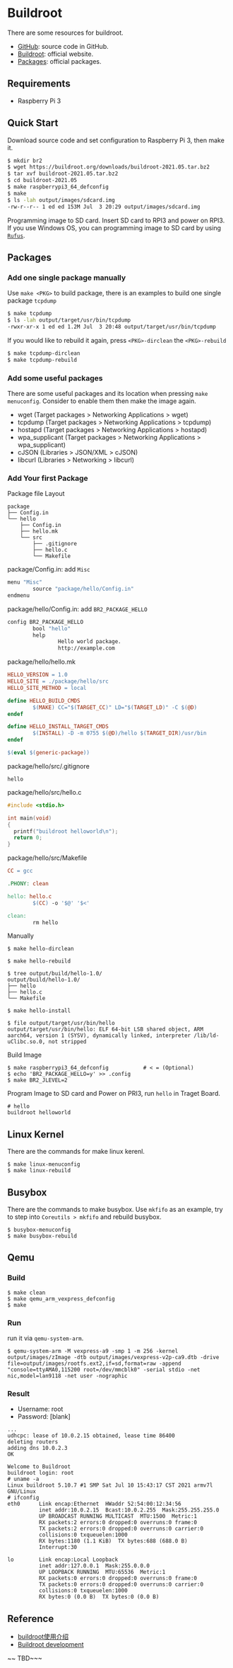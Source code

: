 # Buildroot

There are some resources for buildroot.

- [GitHub](https://github.com/buildroot/buildroot): source code in GitHub.
- [Buildroot](https://buildroot.org/): official website.
- [Packages](https://github.com/buildroot/buildroot/tree/master/package): official packages.

## Requirements

- Raspberry Pi 3

## Quick Start

Download source code and set configuration to Raspberry Pi 3, then make it.

```bash
$ mkdir br2
$ wget https://buildroot.org/downloads/buildroot-2021.05.tar.bz2
$ tar xvf buildroot-2021.05.tar.bz2
$ cd buildroot-2021.05
$ make raspberrypi3_64_defconfig
$ make
$ ls -lah output/images/sdcard.img
-rw-r--r-- 1 ed ed 153M Jul  3 20:29 output/images/sdcard.img

```

Programming image to SD card. Insert SD card to RPI3 and power on RPI3. If you use Windows OS, you can programming image to SD card by using [`Rufus`](https://rufus.ie/).

## Packages

### Add one single package manually

Use `make <PKG>` to build package, there is an examples to build one single package `tcpdump` 

```bash
$ make tcpdump
$ ls -lah output/target/usr/bin/tcpdump
-rwxr-xr-x 1 ed ed 1.2M Jul  3 20:48 output/target/usr/bin/tcpdump
```

If you would like to rebuild it again, press `<PKG>-dirclean` the `<PKG>-rebuild`

```bash
$ make tcpdump-dirclean
$ make tcpdump-rebuild
```

### Add some useful packages

There are some useful packages and its location when pressing `make menuconfig`. Consider to enable them then make the image again.

- wget (Target packages > Networking Applications > wget)
- tcpdump (Target packages > Networking Applications > tcpdump)
- hostapd (Target packages > Networking Applications > hostapd)
- wpa_supplicant (Target packages > Networking Applications > wpa_supplicant)
- cJSON (Libraries > JSON/XML >  cJSON)
- libcurl (Libraries > Networking > libcurl)


### Add Your first Package

Package file Layout

```
package
├── Config.in
└── hello
    ├── Config.in
    ├── hello.mk
    └── src
        ├── .gitignore
        ├── hello.c
        └── Makefile

```

package/Config.in: add `Misc`

``` makefile
menu "Misc"
        source "package/hello/Config.in"
endmenu
```

package/hello/Config.in: add `BR2_PACKAGE_HELLO`

``` makefile
config BR2_PACKAGE_HELLO
        bool "hello"
        help
                Hello world package.
                http://example.com
```

package/hello/hello.mk

``` makefile
HELLO_VERSION = 1.0
HELLO_SITE = ./package/hello/src
HELLO_SITE_METHOD = local

define HELLO_BUILD_CMDS
        $(MAKE) CC="$(TARGET_CC)" LD="$(TARGET_LD)" -C $(@D)
endef

define HELLO_INSTALL_TARGET_CMDS
        $(INSTALL) -D -m 0755 $(@D)/hello $(TARGET_DIR)/usr/bin
endef

$(eval $(generic-package))
```

package/hello/src/.gitignore

```
hello
```

package/hello/src/hello.c

```c
#include <stdio.h>

int main(void)
{
  printf("buildroot helloworld\n");
  return 0;
}
```

package/hello/src/Makefile

```makefile
CC = gcc

.PHONY: clean

hello: hello.c
        $(CC) -o '$@' '$<'

clean:
        rm hello
```

Manually

```
$ make hello-dirclean

$ make hello-rebuild

$ tree output/build/hello-1.0/
output/build/hello-1.0/
├── hello
├── hello.c
└── Makefile

$ make hello-install

$ file output/target/usr/bin/hello
output/target/usr/bin/hello: ELF 64-bit LSB shared object, ARM aarch64, version 1 (SYSV), dynamically linked, interpreter /lib/ld-uClibc.so.0, not stripped

```

Build Image

```
$ make raspberrypi3_64_defconfig           # < = (Optional)
$ echo 'BR2_PACKAGE_HELLO=y' >> .config
$ make BR2_JLEVEL=2
```

Program Image to SD card and Power on PRI3, run `hello` in Traget Board.

```console
# hello
buildroot helloworld
```

## Linux Kernel

There are the commands for make linux kerenl.

```
$ make linux-menuconfig
$ make linux-rebuild
```

## Busybox

There are the commands to make busybox. Use `mkfifo` as an example, try to step into `Coreutils > mkfifo` and rebuild busybox.
```
$ busybox-menuconfig
$ make busybox-rebuild
```


## Qemu

### Build

```console
$ make clean
$ make qemu_arm_vexpress_defconfig
$ make

```

### Run

run it via `qemu-system-arm`.

<!-- -nographic  -->

```console
$ qemu-system-arm -M vexpress-a9 -smp 1 -m 256 -kernel output/images/zImage -dtb output/images/vexpress-v2p-ca9.dtb -drive file=output/images/rootfs.ext2,if=sd,format=raw -append "console=ttyAMA0,115200 root=/dev/mmcblk0" -serial stdio -net nic,model=lan9118 -net user -nographic
```
### Result

- Username: root
- Password: [blank]

```console
...
udhcpc: lease of 10.0.2.15 obtained, lease time 86400
deleting routers
adding dns 10.0.2.3
OK

Welcome to Buildroot
buildroot login: root
# uname -a
Linux buildroot 5.10.7 #1 SMP Sat Jul 10 15:43:17 CST 2021 armv7l GNU/Linux
# ifconfig
eth0      Link encap:Ethernet  HWaddr 52:54:00:12:34:56
          inet addr:10.0.2.15  Bcast:10.0.2.255  Mask:255.255.255.0
          UP BROADCAST RUNNING MULTICAST  MTU:1500  Metric:1
          RX packets:2 errors:0 dropped:0 overruns:0 frame:0
          TX packets:2 errors:0 dropped:0 overruns:0 carrier:0
          collisions:0 txqueuelen:1000
          RX bytes:1180 (1.1 KiB)  TX bytes:688 (688.0 B)
          Interrupt:30

lo        Link encap:Local Loopback
          inet addr:127.0.0.1  Mask:255.0.0.0
          UP LOOPBACK RUNNING  MTU:65536  Metric:1
          RX packets:0 errors:0 dropped:0 overruns:0 frame:0
          TX packets:0 errors:0 dropped:0 overruns:0 carrier:0
          collisions:0 txqueuelen:1000
          RX bytes:0 (0.0 B)  TX bytes:0 (0.0 B)
```

## Reference

- [buildroot使用介绍](https://www.cnblogs.com/arnoldlu/p/9553995.html)
- [Buildroot development](https://wiki.t-firefly.com/en/Firefly-RK3399/debug.html)

~~ TBD~~~
